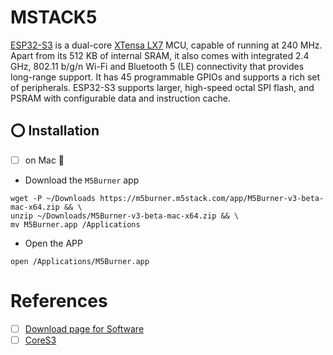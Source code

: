 # MSTACK5



[ESP32-S3](https://www.espressif.com/en/products/socs/esp32-s3) is a dual-core [XTensa LX7](https://www.cadence.com/en_US/home/tools/ip/tensilica-ip/tensilica-xtensa-controllers-and-extensible-processors/xtensa-lx-processor-platform.html) MCU, capable of running at 240 MHz. Apart from its 512 KB of internal SRAM, it also comes with integrated 2.4 GHz, 802.11 b/g/n Wi-Fi and Bluetooth 5 (LE) connectivity that provides long-range support. It has 45 programmable GPIOs and supports a rich set of peripherals. ESP32-S3 supports larger, high-speed octal SPI flash, and PSRAM with configurable data and instruction cache.

## :o: Installation

- [ ] on Mac :apple:

* Download the `M5Burner` app

```
wget -P ~/Downloads https://m5burner.m5stack.com/app/M5Burner-v3-beta-mac-x64.zip && \
unzip ~/Downloads/M5Burner-v3-beta-mac-x64.zip && \
mv M5Burner.app /Applications
```

* Open the APP

```
open /Applications/M5Burner.app
```


# References

- [ ] [Download page for Software](https://docs.m5stack.com/en/download)
- [ ] [CoreS3](https://docs.m5stack.com/en/core/CoreS3)

